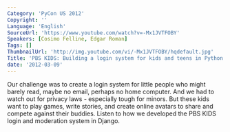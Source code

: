 ```yaml
---
Category: 'PyCon US 2012'
Copyright: ''
Language: 'English'
SourceUrl: 'https://www.youtube.com/watch?v=-Mx1JVTFOBY'
Speakers: [Cosimo Felline, Edgar Roman]
Tags: []
ThumbnailUrl: 'http://img.youtube.com/vi/-Mx1JVTFOBY/hqdefault.jpg'
Title: 'PBS KIDS: Building a login system for kids and teens in Python'
date: '2012-03-09'
---
```

Our challenge was to create a login system for little people who might barely
read, maybe no email, perhaps no home computer. And we had to watch out for
privacy laws - especially tough for minors. But these kids want to play games,
write stories, and create online avatars to share and compete against their
buddies. Listen to how we developed the PBS KIDS login and moderation system
in Django.

